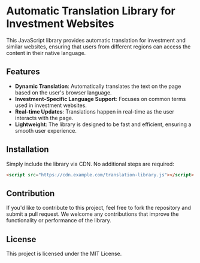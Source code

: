 # Automatic Translation Library for Investment Websites

This JavaScript library provides automatic translation for investment and similar websites, ensuring that users from different regions can access the content in their native language.

## Features

- **Dynamic Translation**: Automatically translates the text on the page based on the user's browser language.
- **Investment-Specific Language Support**: Focuses on common terms used in investment websites.
- **Real-time Updates**: Translations happen in real-time as the user interacts with the page.
- **Lightweight**: The library is designed to be fast and efficient, ensuring a smooth user experience.

## Installation

Simply include the library via CDN. No additional steps are required:

```html
<script src="https://cdn.example.com/translation-library.js"></script>
```

## Contribution
If you'd like to contribute to this project, feel free to fork the repository and submit a pull request. We welcome any contributions that improve the functionality or performance of the library.

## License
This project is licensed under the MIT License.
